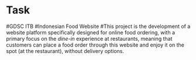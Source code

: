 # Task
#GDSC ITB
#Indonesian Food Website
#This project is the development of a website platform specifically designed for online food ordering, with a primary focus on the *dine-in* experience at restaurants, meaning that customers can place a food order through this website and enjoy it on the spot (at the restaurant), without delivery options.
